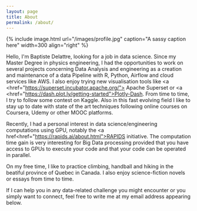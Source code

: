 ```yaml
---
layout: page
title: About
permalink: /about/
---
```


{% include image.html url="/images/profile.jpg" caption="A sassy caption here" width=300 align="right" %}

Hello, I'm Baptiste Delattre, looking for a job in data science. Since my Master Degree in physics engineering, I had the opportunities to work on several projects concerning Data Analysis and engineering as a creation and maintenance of a data Pipeline with R, Python, Airflow and cloud services like AWS. I also enjoy trying new visualisation tools like <a <href="https://superset.incubator.apache.org/"> Apache Superset</a> or <a <href="https://dash.plot.ly/getting-started">Plotly-Dash</a>. From time to time, I try to follow some contest on Kaggle. Also in this fast evolving field I like to stay up to date with state of the art techniques following online courses on Coursera, Udemy or other MOOC platforms.

Recently, I had a personal interest in data science/engineering computations using GPU, notably the <a href<href="https://rapids.ai/about.html">RAPIDS initiative</a>.
The computation time gain is very interesting for Big Data processing provided that you have access to GPUs to execute your code and that your code can be operated in parallel.

On my free time, I like to practice climbing, handball and hiking in the beatiful province of Quebec in Canada.
I also enjoy science-fiction novels or essays from time to time.

If I can help you in any data-related challenge you might encounter or you simply want to connect, feel free to write me at my email address appearing below. 
